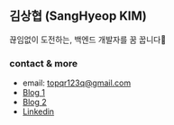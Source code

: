 ## 김상협 (SangHyeop KIM)
끊임없이 도전하는, 백엔드 개발자를 꿈 꿉니다🧐

### contact & more
- email: topqr123q@gmail.com
- [Blog 1](https://velog.io/@topqr123q)
- [Blog 2](https://medium.com/@topqr123q)
- [Linkedin](https://www.linkedin.com/in/sanghyeop-kim-70ab50229/)
